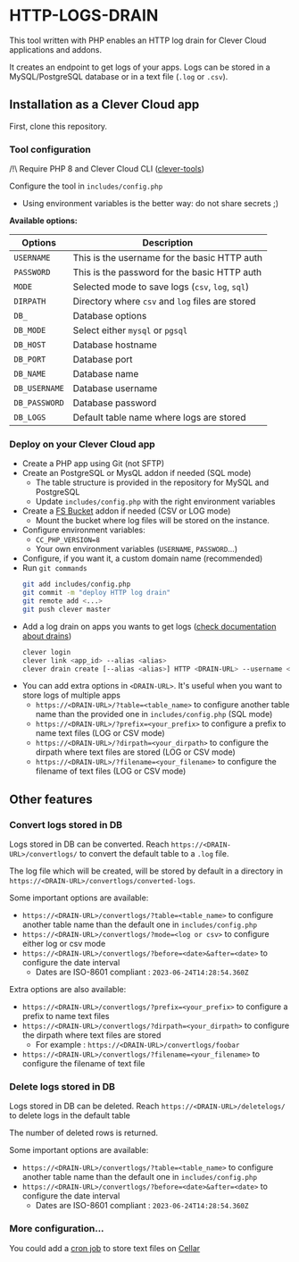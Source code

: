 # HTTP-LOGS-DRAIN

This tool written with PHP enables an HTTP log drain for Clever Cloud applications and addons. 

It creates an endpoint to get logs of your apps.
Logs can be stored in a MySQL/PostgreSQL database or in a text file (`.log` or `.csv`).

## Installation as a Clever Cloud app

First, clone this repository.

### Tool configuration

/!\ Require PHP 8 and Clever Cloud CLI ([clever-tools](https://www.clever-cloud.com/doc/getting-started/cli/))

Configure the tool in `includes/config.php`

- Using environment variables is the better way: do not share secrets ;)

**Available options:**

| Options          | Description |
| ---------------- | ----------- |
| `USERNAME`       | This is the username for the basic HTTP auth |
| `PASSWORD`       | This is the password for the basic HTTP auth |
| `MODE`           | Selected mode to save logs (`csv`, `log`, `sql`) |
| `DIRPATH`        | Directory where `csv` and `log` files are stored  |
| `DB_`             | Database options  |
| `DB_MODE`     | Select either `mysql` or `pgsql` |
| `DB_HOST`     | Database hostname |
| `DB_PORT`     | Database port |
| `DB_NAME`   | Database name |
| `DB_USERNAME` | Database username |
| `DB_PASSWORD` | Database password |
| `DB_LOGS`     | Default table name where logs are stored |

### Deploy on your Clever Cloud app
- Create a PHP app using Git (not SFTP)
- Create an PostgreSQL or MysQL addon if needed (SQL mode)
    - The table structure is provided in the repository for MySQL and PostgreSQL
    - Update `includes/config.php` with the right environment variables
- Create a [FS Bucket](https://www.clever-cloud.com/doc/deploy/addon/fs-bucket/) addon if needed (CSV or LOG mode)
    - Mount the bucket where log files will be stored on the instance.
- Configure environment variables:
    - `CC_PHP_VERSION=8`
    - Your own environment variables (`USERNAME`, `PASSWORD`...)
- Configure, if you want it, a custom domain name (recommended)
- Run `git commands`
    ```bash
    git add includes/config.php
    git commit -m "deploy HTTP log drain"
    git remote add <...>
    git push clever master
    ```
- Add a log drain on apps you wants to get logs ([check documentation about drains](https://www.clever-cloud.com/doc/administrate/log-management/#exporting-logs-to-an-external-tools))
    ```bash
    clever login
    clever link <app_id> --alias <alias>
    clever drain create [--alias <alias>] HTTP <DRAIN-URL> --username <username> --password <password> 
    ```
- You can add extra options in `<DRAIN-URL>`. It's useful when you want to store logs of multiple apps
    - `https://<DRAIN-URL>/?table=<table_name>` to configure another table name than the provided one in `includes/config.php` (SQL mode)
    - `https://<DRAIN-URL>/?prefix=<your_prefix>` to configure a prefix to name text files (LOG or CSV mode)
    - `https://<DRAIN-URL>/?dirpath=<your_dirpath>` to configure the dirpath where text files are stored (LOG or CSV mode)
    - `https://<DRAIN-URL>/?filename=<your_filename>` to configure the filename of text files (LOG or CSV mode)

## Other features

### Convert logs stored in DB

Logs stored in DB can be converted. Reach `https://<DRAIN-URL>/convertlogs/` to convert the default table to a `.log` file.

The log file which will be created, will be stored by default in a directory in `https://<DRAIN-URL>/convertlogs/converted-logs`.

Some important options are available:
- `https://<DRAIN-URL>/convertlogs/?table=<table_name>` to configure another table name than the default one in `includes/config.php`
- `https://<DRAIN-URL>/convertlogs/?mode=<log or csv>` to configure either log or csv mode
- `https://<DRAIN-URL>/convertlogs/?before=<date>&after=<date>` to configure the date interval
    - Dates are ISO-8601 compliant : `2023-06-24T14:28:54.360Z`

Extra options are also available:
- `https://<DRAIN-URL>/convertlogs/?prefix=<your_prefix>` to configure a prefix to name text files
- `https://<DRAIN-URL>/convertlogs/?dirpath=<your_dirpath>` to configure the dirpath where text files are stored
    - For example : `https://<DRAIN-URL>/convertlogs/foobar`
- `https://<DRAIN-URL>/convertlogs/?filename=<your_filename>` to configure the filename of text file

### Delete logs stored in DB

Logs stored in DB can be deleted. Reach `https://<DRAIN-URL>/deletelogs/` to delete logs in the default table

The number of deleted rows is returned.

Some important options are available:
- `https://<DRAIN-URL>/convertlogs/?table=<table_name>` to configure another table name than the default one in `includes/config.php`
- `https://<DRAIN-URL>/convertlogs/?before=<date>&after=<date>` to configure the date interval
    - Dates are ISO-8601 compliant : `2023-06-24T14:28:54.360Z`

### More configuration...

You could add a [cron job](https://www.clever-cloud.com/doc/administrate/cron/) to store text files on [Cellar](https://www.clever-cloud.com/doc/deploy/addon/cellar/)